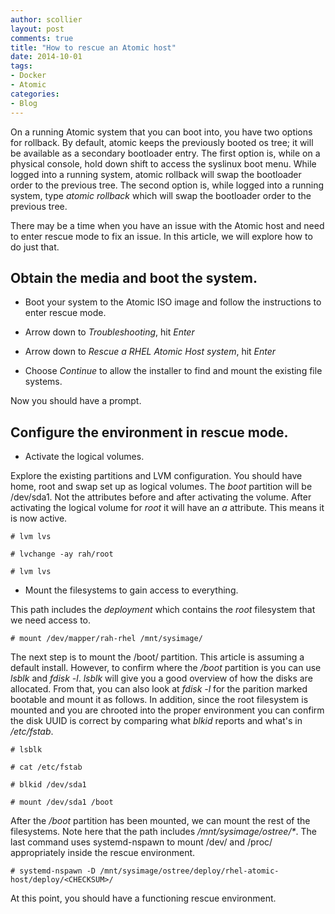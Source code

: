 ```yaml
---
author: scollier
layout: post 
comments: true
title: "How to rescue an Atomic host"
date: 2014-10-01
tags:
- Docker
- Atomic
categories:
- Blog
---
```


On a running Atomic system that you can boot into, you have two options for rollback. By default, atomic keeps the previously booted os tree; it will be available as a secondary bootloader entry. The first option is, while on a physical console, hold down shift to access the syslinux boot menu.  While logged into a running system, atomic rollback will swap the bootloader order to the previous tree. The second option is, while logged into a running system, type _atomic rollback_ which will swap the bootloader order to the previous tree.

There may be a time when you have an issue with the Atomic host and need to enter rescue mode to fix an issue.  In this article, we will explore how to do just that. 

## Obtain the media and boot the system.

* Boot your system to the Atomic ISO image and follow the instructions to enter rescue mode.

* Arrow down to _Troubleshooting_, hit _Enter_
* Arrow down to _Rescue a RHEL Atomic Host system_, hit _Enter_
* Choose _Continue_ to allow the installer to find and mount the existing file systems.

Now you should have a prompt.

## Configure the environment in rescue mode.

* Activate the logical volumes.

Explore the existing partitions and LVM configuration.  You should have home, root and swap set up as logical volumes.  The _boot_ partition will be /dev/sda1.  Not the attributes before and after activating the volume. After activating the logical volume for _root_ it will have an _a_ attribute.  This means it is now active.

```
# lvm lvs

# lvchange -ay rah/root

# lvm lvs
```

* Mount the filesystems to gain access to everything. 

This path includes the _deployment_ which contains the _root_ filesystem that we need access to. 

```
# mount /dev/mapper/rah-rhel /mnt/sysimage/
```

The next step is to mount the /boot/ partition.  This article is assuming a default install.  However, to confirm where the _/boot_ partition is you can use _lsblk_ and _fdisk -l_.  _lsblk_ will give you a good overview of how the disks are allocated.  From that, you can also look at _fdisk -l_ for the parition marked bootable and mount it as follows. In addition, since the root filesystem is mounted and you are chrooted into the proper environment you can confirm the disk UUID is correct by comparing what _blkid_ reports and what's in _/etc/fstab_.

```
# lsblk

# cat /etc/fstab

# blkid /dev/sda1

# mount /dev/sda1 /boot
```

After the _/boot_ partition has been mounted, we can mount the rest of the filesystems.  Note here that the path includes _/mnt/sysimage/ostree/*_.  The last command uses systemd-nspawn to mount /dev/ and /proc/ appropriately inside the rescue environment.

```
# systemd-nspawn -D /mnt/sysimage/ostree/deploy/rhel-atomic-host/deploy/<CHECKSUM>/
```

At this point, you should have a functioning rescue environment.
